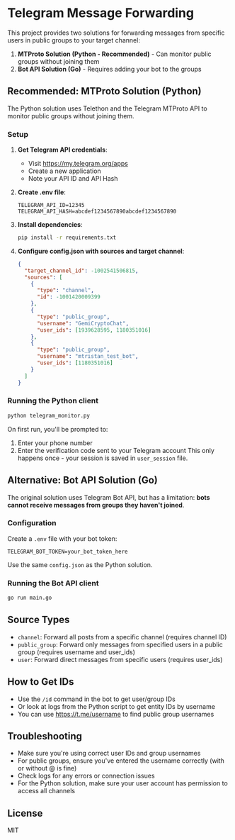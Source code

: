 # Telegram Message Forwarding

This project provides two solutions for forwarding messages from specific users in public groups to your target channel:

1. **MTProto Solution (Python - Recommended)** - Can monitor public groups without joining them
2. **Bot API Solution (Go)** - Requires adding your bot to the groups

## Recommended: MTProto Solution (Python)

The Python solution uses Telethon and the Telegram MTProto API to monitor public groups without joining them.

### Setup

1. **Get Telegram API credentials**:
   - Visit https://my.telegram.org/apps
   - Create a new application
   - Note your API ID and API Hash

2. **Create .env file**:
   ```
   TELEGRAM_API_ID=12345
   TELEGRAM_API_HASH=abcdef1234567890abcdef1234567890
   ```

3. **Install dependencies**:
   ```bash
   pip install -r requirements.txt
   ```

4. **Configure config.json with sources and target channel**:
   ```json
   {
     "target_channel_id": -1002541506815,
     "sources": [
       {
         "type": "channel",
         "id": -1001420009399
       },
       {
         "type": "public_group",
         "username": "GemiCryptoChat",
         "user_ids": [1939628595, 1180351016]
       },
       {
         "type": "public_group",
         "username": "mtristan_test_bot",
         "user_ids": [1180351016]
       }
     ]
   }
   ```

### Running the Python client
```bash
python telegram_monitor.py
```

On first run, you'll be prompted to:
1. Enter your phone number
2. Enter the verification code sent to your Telegram account
This only happens once - your session is saved in `user_session` file.

## Alternative: Bot API Solution (Go)

The original solution uses Telegram Bot API, but has a limitation: **bots cannot receive messages from groups they haven't joined**.

### Configuration

Create a `.env` file with your bot token:
```
TELEGRAM_BOT_TOKEN=your_bot_token_here
```

Use the same `config.json` as the Python solution.

### Running the Bot API client
```bash
go run main.go
```

## Source Types

- `channel`: Forward all posts from a specific channel (requires channel ID)
- `public_group`: Forward only messages from specified users in a public group (requires username and user_ids)
- `user`: Forward direct messages from specific users (requires user_ids)

## How to Get IDs

- Use the `/id` command in the bot to get user/group IDs
- Or look at logs from the Python script to get entity IDs by username
- You can use https://t.me/username to find public group usernames

## Troubleshooting

- Make sure you're using correct user IDs and group usernames
- For public groups, ensure you've entered the username correctly (with or without @ is fine)
- Check logs for any errors or connection issues
- For the Python solution, make sure your user account has permission to access all channels

## License

MIT 